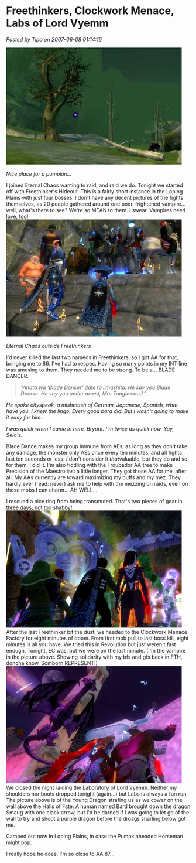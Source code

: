 # Freethinkers, Clockwork Menace, Labs of Lord Vyemm

*Posted by Tipa on 2007-06-08 01:14:16*

![eq2_000034.jpg](../../../uploads/2007/06/eq2_000034.jpg)


*Nice place for a pumpkin...*


I joined Eternal Chaos wanting to raid, and raid we do. Tonight we started off with Freethinker's Hideout. This is a fairly short instance in the Loping Plains with just four bosses. I don't have any decent pictures of the fights themselves, as 20 people gathered around one poor, frightened vampire... well, what's there to see? We're so MEAN to them. I swear. Vampires need love, too!
![eq2_000026.jpg](../../../uploads/2007/06/eq2_000026.jpg)


*Eternal Chaos outside Freethinkers*


I'd never killed the last two nameds in Freethinkers, so I got AA for that, bringing me to 86. I've had to respec. Having so many points in my INT line was amusing to them. They needed me to be strong. To be a... BLADE DANCER.

> *"Anata wa 'Blade Dancer' date to iimashita.* *He say you Blade Dancer. He say you under arrest, Mrs Tanglewood."*

*He spoke cityspeak, a mishmash of German, Japanese, Spanish, what have you. I knew the lingo. Every good bard did. But I wasn't going to make it easy for him.*

*I was quick when I came in here, Bryant. I'm twice as quick now. Yay, Selo's.*


Blade Dance makes my group immune from AEs, as long as they don't take any damage, the monster only AEs once every ten minutes, and all fights last ten seconds or less. *I* don't consider it *that*valuable, but they do and so, for them, I did it. I'm also fiddling with the Troubador AA tree to make Precision of the Maestro last a little longer. They got those AA for me, after all. My AAs currently are toward maximizing my buffs and my mez. They hardly ever (read: never) ask me to help with the mezzing on raids, even on those mobs I can charm... AH WELL...

I rescued a nice ring from being transmuted. That's two pieces of gear in three days; not too shabby!
![eq2_000028.jpg](../../../uploads/2007/06/eq2_000028.jpg)
After the last Freethinker bit the dust, we headed to the Clockwork Menace Factory for eight minutes of doom. From first mob pull to last boss kill, eight minutes is all you have. We tried this in Revolution but just weren't fast enough. Tonight, EC was, but we were on the last minute. (I'm the vampire in the picture above. Showing solidarity with my bfs and gfs back in FTH, doncha know. Somborn REPRESENT!)
![eq2_000033.jpg](../../../uploads/2007/06/eq2_000033.jpg)
We closed the night raiding the Laboratory of Lord Vyemm. Neither my shoulders nor boots dropped tonight (again...) but Labs is always a fun run. The picture above is of the Young Dragon strafing us as we cower on the wall above the Halls of Fate. A human named Bard brought down the dragon Smaug with one black arrow, but I'd be darned if I was going to let go of the wall to try and shoot a purple dragon before the droags snarling below got me.

Camped out now in Loping Plains, in case the Pumpkinheaded Horseman might pop.

I really hope he does. I'm so close to AA 87...

